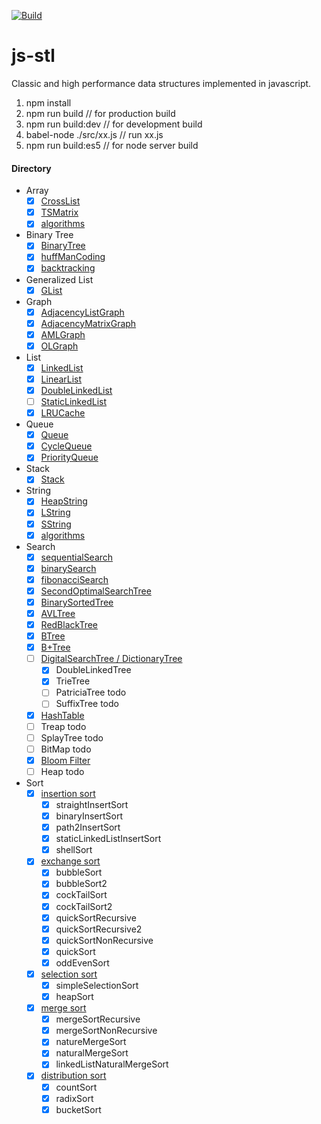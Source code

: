 [![Build](https://img.shields.io/travis/LukeLin/js-stl.svg)](https://travis-ci.org/LukeLin/js-stl)



# js-stl

Classic and high performance data structures implemented in javascript.

1. npm install
2. npm run build            // for production build
3. npm run build:dev        // for development build
4. babel-node ./src/xx.js   // run xx.js
5. npm run build:es5        // for node server build


#### Directory

* Array
    * [x] [CrossList](./src/Array/CrossList.js)
    * [x] [TSMatrix](./src/Array/TSMatrix.js)
    * [x] [algorithms](./src/Array/algorithms.js)

* Binary Tree
    * [x] [BinaryTree](./src/BinaryTree/BinaryTree.js)
    * [x] [huffManCoding](./src/BinaryTree/huffManCoding.js)
    * [x] [backtracking](./src/algorithms/backtracking.js)

* Generalized List
    * [x] [GList](./src/GeneralizedList/GList.js)

* Graph
    * [x] [AdjacencyListGraph](./src/Graph/AdjacencyListGraph.js)
    * [x] [AdjacencyMatrixGraph](./src/Graph/AdjacencyMatrixGraph.js)
    * [x] [AMLGraph](./src/Graph/AMLGraph.js)
    * [x] [OLGraph](./src/Graph/OLGraph.js)

* List
    * [x] [LinkedList](./src/List/LinkedList.js)
    * [x] [LinearList](./src/List/LinearList.js)
    * [x] [DoubleLinkedList](./src/List/doubleLinkedList.js)
    * [ ] [StaticLinkedList](./src/List/StaticLinkedList.js)
    * [x] [LRUCache](./src/List/LRU.js)

* Queue
    * [x] [Queue](./src/Queue/Queue.js)
    * [x] [CycleQueue](./src/Queue/CycleQueue.js)
    * [x] [PriorityQueue](./src/Queue/PriorityQueue.js)

* Stack
    * [x] [Stack](./src/Stack/index.js)

* String
    * [x] [HeapString](./src/String/HString.js)
    * [x] [LString](./src/String/LString.js)
    * [x] [SString](./src/String/SString.js)
    * [x] [algorithms](./src/String/string-algorithms.js)

* Search
    * [x] [sequentialSearch](./src/Search/sequentialSearch.js)
    * [x] [binarySearch](./src/Search/BinarySearch.js)
    * [x] [fibonacciSearch](./src/Search/fibonacciSearch.js)
    * [x] [SecondOptimalSearchTree](./src/Search/SOSTree.js)
    * [x] [BinarySortedTree](./src/Search/BinarySortedTree.js)
    * [x] [AVLTree](./src/Search/AVLTree.js)
    * [x] [RedBlackTree](./src/Search/RedBlackTree.js)
    * [x] [BTree](./src/Search/BTree.js)
    * [x] [B+Tree](./src/Search/BPlusTree.js)
    * [ ] [DigitalSearchTree / DictionaryTree](./src/Search/DigitalSearchTree.js)
        * [x] DoubleLinkedTree
        * [x] TrieTree
        * [ ] PatriciaTree    todo
        * [ ] SuffixTree    todo
    * [x] [HashTable](./src/Search/HashTable.js)
    * [ ] Treap    todo
    * [ ] SplayTree    todo
    * [ ] BitMap    todo
    * [x] [Bloom Filter](./src/Search/BloomFilter.js)
    * [ ] Heap  todo

* Sort
    * [x] [insertion sort](./src/Sort/insertion/index.js)
        * [x] straightInsertSort
        * [x] binaryInsertSort
        * [x] path2InsertSort
        * [x] staticLinkedListInsertSort
        * [x] shellSort
                
    * [x] [exchange sort](./src/Sort/exchange/index.js)
        * [x] bubbleSort
        * [x] bubbleSort2
        * [x] cockTailSort
        * [x] cockTailSort2
        * [x] quickSortRecursive
        * [x] quickSortRecursive2
        * [x] quickSortNonRecursive
        * [x] quickSort
        * [x] oddEvenSort
                
    * [x] [selection sort](./src/Sort/selection/index.js)
        * [x] simpleSelectionSort
        * [x] heapSort

    * [x] [merge sort](./src/Sort/merging/index.js)
        * [x] mergeSortRecursive
        * [x] mergeSortNonRecursive
        * [x] natureMergeSort
        * [x] naturalMergeSort
        * [x] linkedListNaturalMergeSort

    * [x] [distribution sort](./src/Sort/distribution/index.js)
        * [x] countSort
        * [x] radixSort
        * [x] bucketSort
